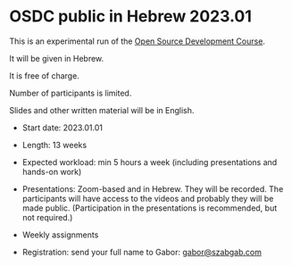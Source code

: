 # OSDC public in Hebrew 2023.01

This is an experimental run of the [Open Source Development Course](/).

It will be given in Hebrew.

It is free of charge.

Number of participants is limited.

Slides and other written material will be in English.

* Start date: 2023.01.01
* Length: 13 weeks
* Expected workload: min 5 hours a week (including presentations and hands-on work)
* Presentations: Zoom-based and in Hebrew. They will be recorded. The participants will have access to the videos and probably they will be made public. (Participation in the presentations is recommended, but not required.)
* Weekly assignments

* Registration: send your full name to Gabor: gabor@szabgab.com


